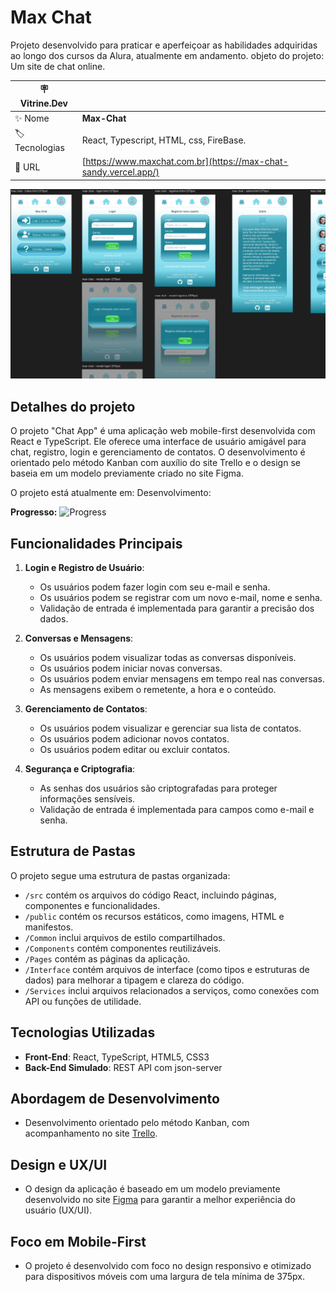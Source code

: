 # Max Chat
Projeto desenvolvido para praticar e aperfeiçoar as habilidades adquiridas ao longo dos cursos da Alura, atualmente em andamento. objeto do projeto: Um site de chat online.

| :placard: Vitrine.Dev |     |
| -------------  | --- |
| :sparkles: Nome        | **Max-Chat**
| :label: Tecnologias | React, Typescript, HTML, css, FireBase.
| :rocket: URL         | [https://www.maxchat.com.br](https://max-chat-sandy.vercel.app/)

<!-- Inserir imagem com a #vitrinedev ao final do link -->
![](others/capa.PNG#vitrinedev)

## Detalhes do projeto

O projeto "Chat App" é uma aplicação web mobile-first desenvolvida com React e TypeScript. Ele oferece uma interface de usuário amigável para chat, registro, login e gerenciamento de contatos. O desenvolvimento é orientado pelo método Kanban com auxílio do site Trello e o design se baseia em um modelo previamente criado no site Figma.

O projeto está atualmente em: Desenvolvimento:

**Progresso:** ![Progress](https://progress-bar.dev/95)

## Funcionalidades Principais
1. **Login e Registro de Usuário**:
   - Os usuários podem fazer login com seu e-mail e senha.
   - Os usuários podem se registrar com um novo e-mail, nome e senha.
   - Validação de entrada é implementada para garantir a precisão dos dados.

2. **Conversas e Mensagens**:
   - Os usuários podem visualizar todas as conversas disponíveis.
   - Os usuários podem iniciar novas conversas.
   - Os usuários podem enviar mensagens em tempo real nas conversas.
   - As mensagens exibem o remetente, a hora e o conteúdo.

3. **Gerenciamento de Contatos**:
   - Os usuários podem visualizar e gerenciar sua lista de contatos.
   - Os usuários podem adicionar novos contatos.
   - Os usuários podem editar ou excluir contatos.

4. **Segurança e Criptografia**:
   - As senhas dos usuários são criptografadas para proteger informações sensíveis.
   - Validação de entrada é implementada para campos como e-mail e senha.

## Estrutura de Pastas
O projeto segue uma estrutura de pastas organizada:
- `/src` contém os arquivos do código React, incluindo páginas, componentes e funcionalidades.
- `/public` contém os recursos estáticos, como imagens, HTML e manifestos.
- `/Common` inclui arquivos de estilo compartilhados.
- `/Components` contém componentes reutilizáveis.
- `/Pages` contém as páginas da aplicação.
- `/Interface` contém arquivos de interface (como tipos e estruturas de dados) para melhorar a tipagem e clareza do código.
- `/Services` inclui arquivos relacionados a serviços, como conexões com API ou funções de utilidade.

## Tecnologias Utilizadas
- **Front-End**: React, TypeScript, HTML5, CSS3
- **Back-End Simulado**: REST API com json-server

## Abordagem de Desenvolvimento
- Desenvolvimento orientado pelo método Kanban, com acompanhamento no site [Trello](https://trello.com/b/CQQmoXZv/projeto-max-chat).

## Design e UX/UI
- O design da aplicação é baseado em um modelo previamente desenvolvido no site [Figma](https://www.figma.com/file/LpDSvA4n5beAFSZuwtcwjx/maxChat?type=design&node-id=0-1&mode=design&t=fOQD1Ta2XnCpDaJ6-0) para garantir a melhor experiência do usuário (UX/UI).

## Foco em Mobile-First
- O projeto é desenvolvido com foco no design responsivo e otimizado para dispositivos móveis com uma largura de tela mínima de 375px.

